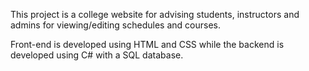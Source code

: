 This project is a college website for advising students, instructors and admins for viewing/editing schedules and courses.

Front-end is developed using HTML and CSS while the backend is developed using C# with a SQL database.
